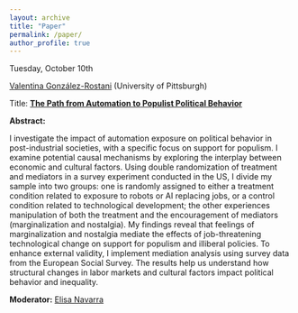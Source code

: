 ```yaml
---
layout: archive
title: "Paper"
permalink: /paper/
author_profile: true
---
```



Tuesday, October 10th

[Valentina González-Rostani](https://gonzalez-rostani.com/) (University of Pittsburgh)

Title: <a href="https://www.dropbox.com/scl/fi/0g6wo4lwac6ldk42gr0mw/APSA_Automation_Culture.pdf?rlkey=ecck0pxx7v4hb6wjsgs3s9ww6&raw=1">**The Path from Automation to Populist Political Behavior**</a>


**Abstract:**

I investigate the impact of automation exposure on political behavior in post-industrial societies, with a specific focus on support for populism. I examine potential causal mechanisms by exploring the interplay between economic and cultural factors. Using double randomization of treatment and mediators in a survey experiment conducted in the US, I divide my sample into two groups: one is randomly assigned to either a treatment condition related to exposure to robots or AI replacing jobs, or a control condition related to technological development; the other experiences manipulation of both the treatment and the encouragement of mediators (marginalization and nostalgia). My findings reveal that feelings of marginalization and nostalgia mediate the effects of job-threatening technological change on support for populism and illiberal policies. To enhance external validity, I implement mediation analysis using survey data from the European Social Survey. The results help us understand how structural changes in labor markets and cultural factors impact political behavior and inequality. 

**Moderator:** [Elisa Navarra](https://sites.google.com/view/elisanavarra)

